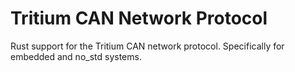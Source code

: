 # Tritium CAN Network Protocol

Rust support for the Tritium CAN network protocol. Specifically for embedded and no_std systems.

